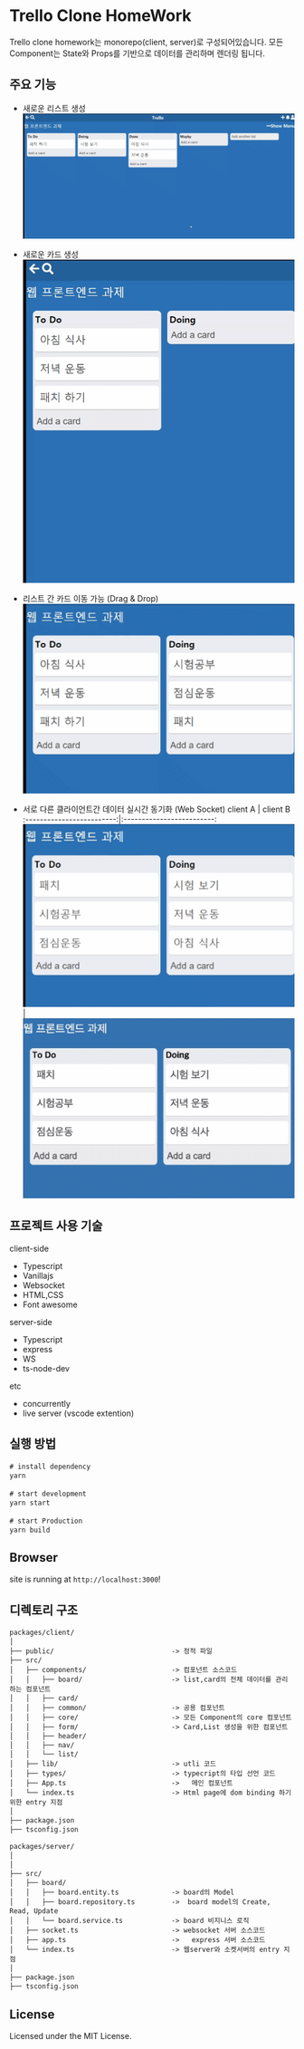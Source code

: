 # Trello Clone HomeWork

Trello clone homework는 monorepo(client, server)로 구성되어있습니다.
모든 Component는 State와 Props를 기반으로 데이터를 관리하며 렌더링 됩니다.

## 주요 기능

- 새로운 리스트 생성
  ![add list](./assets/add-list.gif)

- 새로운 카드 생성
  ![add card](./assets/add-card.gif)

- 리스트 간 카드 이동 가능 (Drag & Drop)
  ![move card](./assets/move-card.gif)

- 서로 다른 클라이언트간 데이터 실시간 동기화 (Web Socket)
  client A | client B
  :-------------------------:|:-------------------------:
  ![sync data](./assets/sync.gif) | ![sync data](./assets/sync2.gif)

## 프로젝트 사용 기술

client-side

- Typescript
- Vanillajs
- Websocket
- HTML,CSS
- Font awesome

server-side

- Typescript
- express
- WS
- ts-node-dev

etc

- concurrently
- live server (vscode extention)

## 실행 방법

```
# install dependency
yarn

# start development
yarn start

# start Production
yarn build
```

## Browser

site is running at `http://localhost:3000`!

## 디렉토리 구조

```
packages/client/
│
├── public/                             -> 정적 파일
├── src/
│   ├── components/                     -> 컴포넌트 소스코드
│   │   ├── board/                      -> list,card의 전체 데이터를 관리 하는 컴포넌트
│   │   ├── card/
│   │   ├── common/                     -> 공용 컴포넌트
│   │   ├── core/                       -> 모든 Component의 core 컴포넌트
│   │   ├── form/                       -> Card,List 생성을 위한 컴포넌트
│   │   ├── header/
│   │   ├── nav/
│   │   └── list/
│   ├── lib/                            -> utli 코드
│   ├── types/                          -> typecript의 타입 선언 코드
│   ├── App.ts                          ->   메인 컴포넌트
│   └── index.ts                        -> Html page에 dom binding 하기 위한 entry 지점
│
├── package.json
├── tsconfig.json
```

```
packages/server/
│
│
├── src/
│   ├── board/
│   │   ├── board.entity.ts             -> board의 Model
│   │   ├── board.repository.ts         ->  board model의 Create, Read, Update
│   │   └── board.service.ts            -> board 비지니스 로직
│   ├── socket.ts                       -> websocket 서버 소스코드
│   ├── app.ts                          ->   express 서버 소스코드
│   └── index.ts                        -> 웹server와 소켓서버의 entry 지점
│
├── package.json
├── tsconfig.json
```

## License

Licensed under the MIT License.
